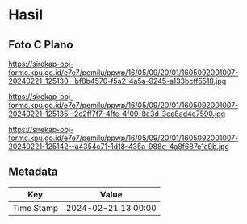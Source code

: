 # Hasil

## Foto C Plano

https://sirekap-obj-formc.kpu.go.id/e7e7/pemilu/ppwp/16/05/09/20/01/1605092001007-20240221-125130--bf8b4570-f5a2-4a5a-9245-a133bcff5518.jpg

https://sirekap-obj-formc.kpu.go.id/e7e7/pemilu/ppwp/16/05/09/20/01/1605092001007-20240221-125135--2c2ff7f7-4ffe-4f09-8e3d-3da8ad4e7590.jpg

https://sirekap-obj-formc.kpu.go.id/e7e7/pemilu/ppwp/16/05/09/20/01/1605092001007-20240221-125142--a4354c71-1d18-435a-988d-4a8f687e1a9b.jpg


## Metadata

| Key        | Value               |
| ---------- | ------------------- |
| Time Stamp | 2024-02-21 13:00:00 |




